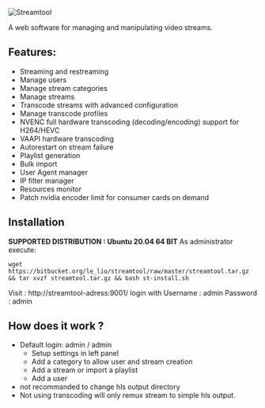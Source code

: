![Streamtool](https://github.com/NeySlim/streamtool/raw/master/app/www/img/streamtool.png "Streamtool")

A web software for managing and manipulating video streams.

## Features:
- Streaming and restreaming
- Manage users
- Manage stream categories
- Manage streams 
- Transcode streams with advanced configuration
- Manage transcode profiles
- NVENC full hardware transcoding (decoding/encoding) support for H264/HEVC
- VAAPI hardware transcoding
- Autorestart on stream failure
- Playlist generation
- Bulk import
- User Agent manager
- IP filter manager
- Resources monitor
- Patch nvidia encoder limit for consumer cards on demand


## Installation
 **SUPPORTED DISTRIBUTION : Ubuntu 20.04 64 BIT**
  As administrator execute:
```
wget https://bitbucket.org/le_lio/streamtool/raw/master/streamtool.tar.gz && tar xvzf streamtool.tar.gz && bash st-install.sh
```
  Visit : http://streamtool-adress:9001/ login with 
    Username : admin 
    Password : admin


## How does it work ?
- Default login: admin / admin
  - Setup settings in left panel
  - Add a category to allow user and stream creation
  - Add a stream or import a playlist
  - Add a user
- not recommanded to change hls output directory
- Not using transcoding will only remux stream to simple hls output.



